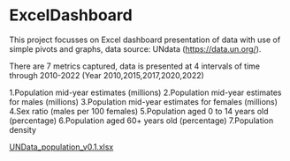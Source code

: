 # ExcelDashboard

This project focusses on Excel dashboard presentation of data with use of simple pivots and graphs, data source: UNdata (https://data.un.org/).

There are 7 metrics captured, data is presented at 4 intervals of time through 2010-2022 (Year 2010,2015,2017,2020,2022)

1.Population mid-year estimates (millions)
2.Population mid-year estimates for males (millions)
3.Population mid-year estimates for females (millions)
4.Sex ratio (males per 100 females)
5.Population aged 0 to 14 years old (percentage)
6.Population aged 60+ years old (percentage)
7.Population density



[UNData_population_v0.1.xlsx](https://github.com/anandkulkarnim/ExcelDashboard/files/10833575/UNData_population_v0.1.xlsx)
